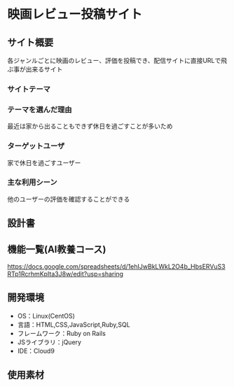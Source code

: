 # 映画レビュー投稿サイト

## サイト概要
各ジャンルごとに映画のレビュー、評価を投稿でき、配信サイトに直接URLで飛ぶ事が出来るサイト

### サイトテーマ


### テーマを選んだ理由
最近は家から出ることもできず休日を過ごすことが多いため

### ターゲットユーザ
家で休日を過ごすユーザー

### 主な利用シーン
他のユーザーの評価を確認することができる

## 設計書


## 機能一覧(AI教養コース)
https://docs.google.com/spreadsheets/d/1ehIJwBkLWkL2O4b_HbsERVuS3RTp1RcrhmKpIta3J8w/edit?usp=sharing

## 開発環境
- OS：Linux(CentOS)
- 言語：HTML,CSS,JavaScript,Ruby,SQL
- フレームワーク：Ruby on Rails
- JSライブラリ：jQuery
- IDE：Cloud9

## 使用素材
